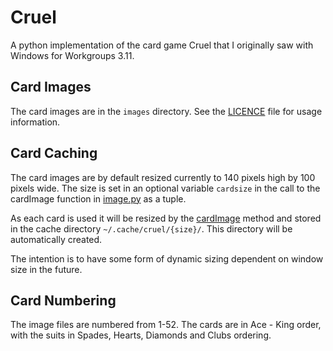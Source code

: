 # Cruel

A python implementation of the card game Cruel that I originally saw with
Windows for Workgroups 3.11.

## Card Images

The card images are in the `images` directory. See the [LICENCE](images/LICENCE)
file for usage information.

## Card Caching

The card images are by default resized currently to 140 pixels high by 100
pixels wide. The size is set in an optional variable `cardsize` in the call to
the cardImage function in [image.py](src/cruel/image.py#63) as a tuple.

As each card is used it will be resized by the
[cardImage](src/cruel/image.py#63) method and stored in the cache directory
`~/.cache/cruel/{size}/`. This directory will be automatically created.

The intention is to have some form of dynamic sizing dependent on window size in
the future.

## Card Numbering

The image files are numbered from 1-52. The cards are in Ace - King order, with
the suits in Spades, Hearts, Diamonds and Clubs ordering.
